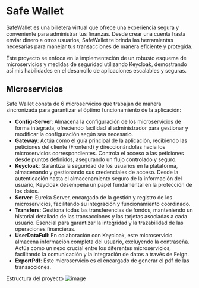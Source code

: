 # Safe Wallet

SafeWallet es una billetera virtual que ofrece una experiencia segura y conveniente para administrar tus finanzas. Desde crear una cuenta hasta enviar dinero a otros usuarios, SafeWallet te brinda las herramientas necesarias para manejar tus transacciones de manera eficiente y protegida.

Este proyecto se enfoca en la implementación de un robusto esquema de microservicios y medidas de seguridad utilizando Keycloak, demostrando así mis habilidades en el desarrollo de aplicaciones escalables y seguras.

## Microservicios

Safe Wallet consta de 6 microservicios que trabajan de manera sincronizada para garantizar el óptimo funcionamiento de la aplicación:

- **Config-Server**: Almacena la configuración de los microservicios de forma integrada, ofreciendo facilidad al administrador para gestionar y modificar la configuración según sea necesario.
- **Gateway**: Actúa como el guía principal de la aplicación, recibiendo las peticiones del cliente (Frontend) y direccionándolas hacia los microservicios correspondientes. Controla el acceso a las peticiones desde puntos definidos, asegurando un flujo controlado y seguro.
- **Keycloak**: Garantiza la seguridad de los usuarios en la plataforma, almacenando y gestionando sus credenciales de acceso. Desde la autenticación hasta el almacenamiento seguro de la información del usuario, Keycloak desempeña un papel fundamental en la protección de los datos.
- **Server**: Eureka Server, encargado de la gestión y registro de los microservicios, facilitando su integración y funcionamiento coordinado.
- **Transfers**: Gestiona todas las transferencias de fondos, manteniendo un historial detallado de las transacciones y las tarjetas asociadas a cada usuario. Esencial para garantizar la integridad y la trazabilidad de las operaciones financieras.
- **UserDataFull**: En colaboración con Keycloak, este microservicio almacena información completa del usuario, excluyendo la contraseña. Actúa como un nexo crucial entre los diferentes microservicios, facilitando la comunicación y la integración de datos a través de Feign.
- **ExportPdf**: Este microservicio es el encargado de generar el pdf de las transacciónes.

Estructura del proyecto
![image](https://github.com/MaxiCattaneoCvetic/SafeWallet/assets/101187172/54d897cc-f9c4-43f8-a7f1-7023923d3544)
